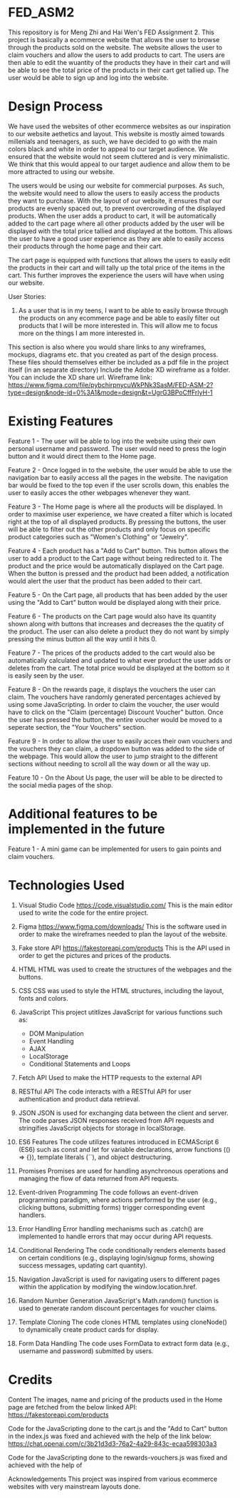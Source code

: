 # FED_ASM2
This repository is for Meng Zhi and Hai Wen's FED Assignment 2. This project is basically a ecommerce website that allows the user to browse through the products sold on the website. The website allows the user to claim vouchers and allow the users to add products to cart. The users are then able to edit the wuantity of the products they have in their cart and will be able to see the total price of the products in their cart get tallied up. The user would be able to sign up and log into the website. 

# Design Process
We have used the websites of other ecommerce websites as our inspiration to our website aethetics and layout. This website is mostly aimed towards millenials and teenagers, as such, we have decided to go with the main colors black and white in order to appeal to our target audience. We ensured that the website would not seem cluttered and is very minimalistic. We think that this would appeal to our target audience and allow them to be more attracted to using our website. 

The users would be using our website for commercial purposes. As such, the website would need to allow the users to easily access the products they want to purchase. With the layout of our website, it ensures that our products are evenly spaced out, to prevent overcrowding of the displayed products. When the user adds a product to cart, it will be automatically added to the cart page where all other products added by the user will be displayed with the total price tallied and displayed at the bottom. This allows the user to have a good user experience as they are able to easily access their products through the home page and their cart. 

The cart page is equipped with functions that allows the users to easily edit the products in their cart and will tally up the total price of the items in the cart. This further improves the experience the users will have when using our website. 

User Stories: 
1) As a user that is in my teens, I want to be able to easily browse through the products on any ecommerce page and be able to easily filter out products that I will be more interested in. This will allow me to focus more on the things I am more interested in.

This section is also where you would share links to any wireframes, mockups, diagrams etc. that you created as part of the design process. These files should themselves either be included as a pdf file in the project itself (in an separate directory) Include the Adobe XD wireframe as a folder. You can include the XD share url.
Wireframe link:
https://www.figma.com/file/pybchirpnycuWkPNk3SasM/FED-ASM-2?type=design&node-id=0%3A1&mode=design&t=UgrG3BPoCffFrlyH-1

# Existing Features 
Feature 1 - The user will be able to log into the website using their own personal username and password. The user would need to press the login button and it would direct them to the Home page.

Feature 2 - Once logged in to the website, the user would be able to use the navigation bar to easily access all the pages in the website. The navigation bar would be fixed to the top even if the user scrolls down, this enables the user to easily acces the other webpages whenever they want.

Feature 3 - The Home page is where all the products will be displayed. In order to maximise user experience, we have created a filter which is located right at the top of all displayed products. By pressing the buttons, the user will be able to filter out the other products and only focus on specific product categories such as "Women's Clothing" or "Jewelry". 

Feature 4 - Each product has a "Add to Cart" button. This button allows the user to add a product to the Cart page without being redirected to it. The product and the price would be automatically displayed on the Cart page. When the button is pressed and the product had been added, a notification would alert the user that the product has been added to their cart. 

Feature 5 - On the Cart page, all products that has been added by the user using the "Add to Cart" button would be displayed along with their price. 

Feature 6 - The products on the Cart page would also have its quantity shown along with buttons that increases and decreases the the quatity of the product. The user can also delete a product they do not want by simply pressing the minus button all the way until it hits 0.

Feature 7 - The prices of the products added to the cart would also be automatically calculated and updated to what ever product the user adds or deletes from the cart. The total price would be displayed at the bottom so it is easily seen by the user. 

Feature 8 - On the rewards page, it displays the vouchers the user can claim. The vouchers have randomly generated percentages achieved by using some JavaScripting. In order to claim the voucher, the user would have to click on the "Claim (percentage) Discount Voucher" button. Once the user has pressed the button, the entire voucher would be moved to a seperate section, the "Your Vouchers" section. 

Feature 9 - In order to allow the user to easily acces their own vouchers and the vouchers they can claim, a dropdown button was added to the side of the webpage. This would allow the user to jump straight to the different sections without needing to scroll all the way down or all the way up.

Feature 10 - On the About Us page, the user will be able to be directed to the social media pages of the shop.


# Additional features to be implemented in the future
Feature 1 - A mini game can be implemented for users to gain points and claim vouchers.

# Technologies Used
1) Visual Studio Code
   https://code.visualstudio.com/
   This is the main editor used to write the code for the entire project.
   
2) Figma
   https://www.figma.com/downloads/
   This is the software used in order to make the wireframes needed to plan the layout of the website.

3) Fake store API
   https://fakestoreapi.com/products
   This is the API used in order to get the pictures and prices of the products.

4) HTML
   HTML was used to create the structures of the webpages and the buttons.
   
5) CSS
   CSS was used to style the HTML structures, including the layout, fonts and colors.
   
6) JavaScript
   This project utitlizes JavaScript for various functions such as:
   - DOM Manipulation
   - Event Handling
   - AJAX
   - LocalStorage
   - Conditional Statements and Loops

7) Fetch API
   Used to make the HTTP requests to the external API

8) RESTful API
   The code interacts with a RESTful API for user authentication and product data retrieval.

9) JSON
   JSON is used for exchanging data between the client and server. The code parses JSON responses received from API requests and stringifies JavaScript objects for storage in localStorage.

10) ES6 Features
    The code utilizes features introduced in ECMAScript 6 (ES6) such as const and let for variable declarations, arrow functions (() => {}), template literals (``), and object destructuring.

11) Promises
    Promises are used for handling asynchronous operations and managing the flow of data returned from API requests.

12) Event-driven Programming
    The code follows an event-driven programming paradigm, where actions performed by the user (e.g., clicking buttons, submitting forms) trigger corresponding event handlers.

13) Error Handling
    Error handling mechanisms such as .catch() are implemented to handle errors that may occur during API requests.

14) Conditional Rendering
    The code conditionally renders elements based on certain conditions (e.g., displaying login/signup forms, showing success messages, updating cart quantity).

15) Navigation
    JavaScript is used for navigating users to different pages within the application by modifying the window.location.href.

16) Random Number Generation
    JavaScript's Math.random() function is used to generate random discount percentages for voucher claims.

17) Template Cloning
    The code clones HTML templates using cloneNode() to dynamically create product cards for display.

18) Form Data Handling
    The code uses FormData to extract form data (e.g., username and password) submitted by users.

# Credits 
Content
The images, name and pricing of the products used in the Home page are fetched from the below linked API:
https://fakestoreapi.com/products

Code for the JavaScripting done to the cart.js and the "Add to Cart" button in the index.js was fixed and achieved with the help of the link below:
https://chat.openai.com/c/3b21d3d3-76a2-4a29-843c-ecaa598303a3

Code for the JavaScripting done to the rewards-vouchers.js was fixed and achieved with the help of

Acknowledgements
This project was inspired from various ecommerce websites with very mainstream layouts done. 
